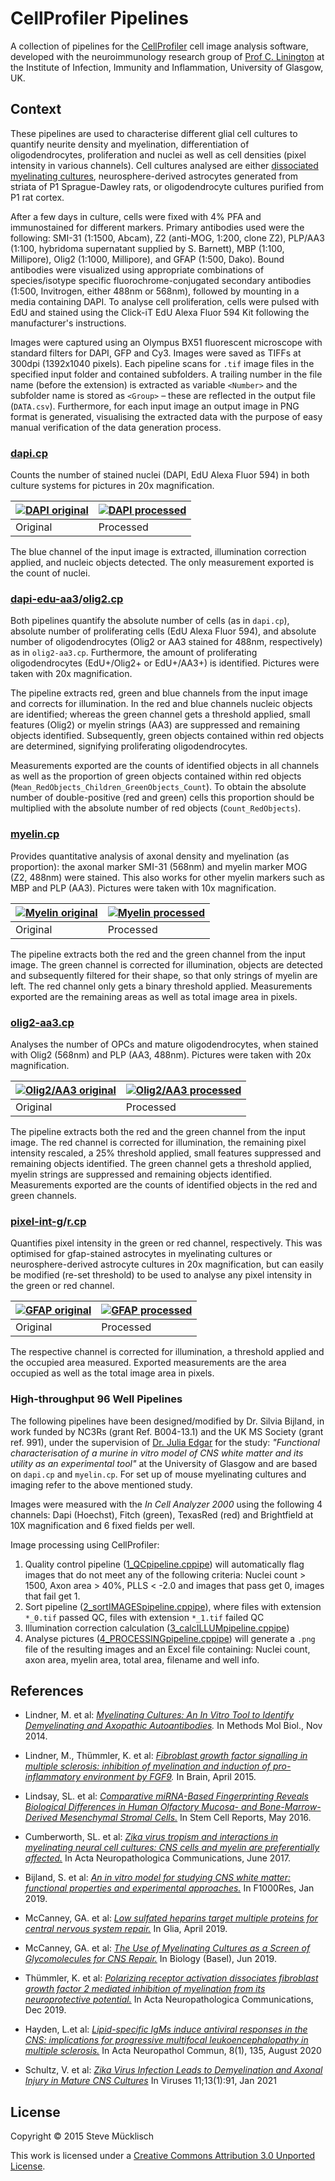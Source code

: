 CellProfiler Pipelines
======================

A collection of pipelines for the [CellProfiler](http://www.cellprofiler.org/) cell image analysis software, developed with the neuroimmunology research group of [Prof C. Linington](http://www.gla.ac.uk/researchinstitutes/iii/staff/christopherlinington/) at the Institute of Infection, Immunity and Inflammation, University of Glasgow, UK.

Context
-------

These pipelines are used to characterise different glial cell cultures to quantify neurite density and myelination, differentiation of oligodendrocytes, proliferation and nuclei as well as cell densities (pixel intensity in various channels). Cell cultures analysed are either [dissociated myelinating cultures](http://link.springer.com/protocol/10.1007%2F7651_2014_129), neurosphere-derived astrocytes generated from striata of P1 Sprague-Dawley rats, or oligodendrocyte cultures purified from P1 rat cortex.

After a few days in culture, cells were fixed with 4% PFA and immunostained for different markers. Primary antibodies used were the following: SMI-31 (1:1500, Abcam), Z2 (anti-MOG, 1:200, clone Z2), PLP/AA3 (1:100, hybridoma supernatant supplied by S. Barnett), MBP (1:100, Millipore), Olig2 (1:1000, Millipore), and GFAP (1:500, Dako). Bound antibodies were visualized using appropriate combinations of species/isotype specific fluorochrome-conjugated secondary antibodies (1:500, Invitrogen, either 488nm or 568nm), followed by mounting in a media containing DAPI. To analyse cell proliferation, cells were pulsed with EdU and stained using the Click-iT EdU Alexa Fluor 594 Kit following the manufacturer's instructions.

Images were captured using an Olympus BX51 fluorescent microscope with standard filters for DAPI, GFP and Cy3. Images were saved as TIFFs at 300dpi (1392x1040 pixels). Each pipeline scans for `.tif` image files in the specified input folder and contained subfolders. A trailing number in the file name (before the extension) is extracted as variable `<Number>` and the subfolder name is stored as `<Group>` &ndash; these are reflected in the output file (`DATA.csv`). Furthermore, for each input image an output image in PNG format is generated, visualising the extracted data with the purpose of easy manual verification of the data generation process.

### [dapi.cp](dapi.cp)

Counts the number of stained nuclei (DAPI, EdU Alexa Fluor 594) in both culture systems for pictures in 20x magnification.

[![DAPI original](images/dapi-gfap_orig_t.png)](images/dapi-gfap_orig.png) | [![DAPI processed](images/dapi_processed_t.png)](images/dapi_processed.png)
---|---
Original | Processed

The blue channel of the input image is extracted, illumination correction applied, and nucleic objects detected. The only measurement exported is the count of nuclei.

### [dapi-edu-aa3](dapi-edu-aa3.cp)/[olig2.cp](dapi-edu-olig2.cp)

Both pipelines quantify the absolute number of cells (as in `dapi.cp`), absolute number of proliferating cells (EdU Alexa Fluor 594), and absolute number of oligodendrocytes (Olig2 or AA3 stained for 488nm, respectively) as in `olig2-aa3.cp`. Furthermore, the amount of proliferating oligodendrocytes (EdU+/Olig2+ or EdU+/AA3+) is identified. Pictures were taken with 20x magnification.

The pipeline extracts red, green and blue channels from the input image and corrects for illumination. In the red and blue channels nucleic objects are identified; whereas the green channel gets a threshold applied, small features (Olig2) or myelin strings (AA3) are suppressed and remaining objects identified. Subsequently, green objects contained within red objects are determined, signifying proliferating oligodendrocytes.

Measurements exported are the counts of identified objects in all channels as well as the proportion of green objects contained within red objects (`Mean_RedObjects_Children_GreenObjects_Count`). To obtain the absolute number of double-positive (red and green) cells this proportion should be multiplied with the absolute number of red objects (`Count_RedObjects`).

### [myelin.cp](myelin.cp)

Provides quantitative analysis of axonal density and myelination (as proportion): the axonal marker SMI-31 (568nm) and myelin marker MOG (Z2, 488nm) were stained. This also works for other myelin markers such as MBP and PLP (AA3). Pictures were taken with 10x magnification.

[![Myelin original](images/myelin_orig_t.png)](images/myelin_orig.png) | [![Myelin processed](images/myelin_processed_t.png)](images/myelin_processed.png)
---|---
Original | Processed

The pipeline extracts both the red and the green channel from the input image. The green channel is corrected for illumination, objects are detected and subsequently filtered for their shape, so that only strings of myelin are left. The red channel only gets a binary threshold applied. Measurements exported are the remaining areas as well as total image area in pixels.

### [olig2-aa3.cp](olig2-aa3.cp)

Analyses the number of OPCs and mature oligodendrocytes, when stained with Olig2 (568nm) and PLP (AA3, 488nm). Pictures were taken with 20x magnification.

[![Olig2/AA3 original](images/olig2-aa3_orig_t.png)](images/olig2-aa3_orig.png) | [![Olig2/AA3 processed](images/olig2-aa3_processed_t.png)](images/olig2-aa3_processed.png)
---|---
Original | Processed

The pipeline extracts both the red and the green channel from the input image. The red channel is corrected for illumination, the remaining pixel intensity rescaled, a 25% threshold applied, small features suppressed and remaining objects identified. The green channel gets a threshold applied, myelin strings are suppressed and remaining objects identified. Measurements exported are the counts of identified objects in the red and green channels.

### [pixel-int-g](pixel-int-g.cp)/[r.cp](pixel-int-r.cp)

Quantifies pixel intensity in the green or red channel, respectively. This was optimised for gfap-stained astrocytes in myelinating cultures or neurosphere-derived astrocyte cultures in 20x magnification, but can easily be modified (re-set threshold) to be used to analyse any pixel intensity in the green or red channel.

[![GFAP original](images/dapi-gfap_orig_t.png)](images/dapi-gfap_orig.png) | [![GFAP processed](images/gfap_processed_t.png)](images/gfap_processed.png)
---|---
Original | Processed

The respective channel is corrected for illumination, a threshold applied and the occupied area measured. Exported measurements are the area occupied as well as the total image area in pixels.

### High-throughput 96 Well Pipelines

The following pipelines have been designed/modified by Dr. Silvia Bijland, in work funded by NC3Rs (grant Ref. B004-13.1) and the UK MS Society (grant ref. 991), under the supervision of [Dr. Julia Edgar](https://www.gla.ac.uk/researchinstitutes/iii/staff/juliaedgar/) for the study: *"Functional characterisation of a murine in vitro model of CNS white matter and its utility as an experimental tool"* at the University of Glasgow and are based on `dapi.cp` and `myelin.cp`. For set up of mouse myelinating cultures and imaging refer to the above mentioned study.

Images were measured with the *In Cell Analyzer 2000* using the following 4 channels: Dapi (Hoechst), Fitch (green), TexasRed (red) and Brightfield at 10X magnification and 6 fixed fields per well.

Image processing using CellProfiler:
1. Quality control pipeline ([1_QCpipeline.cppipe](1_QCpipeline.cppipe)) will automatically flag images that do not meet any of the following criteria: Nuclei count > 1500, Axon area > 40%, PLLS < -2.0 and images that pass get 0, images that fail get 1.
2. Sort pipeline ([2_sortIMAGESpipeline.cppipe](2_sortIMAGESpipeline.cppipe)), where files with extension `*_0.tif` passed QC, files with extension `*_1.tif` failed QC
3. Illumination correction calculation ([3_calcILLUMpipeline.cppipe](3_calcILLUMpipeline.cppipe))
4. Analyse pictures ([4_PROCESSINGpipeline.cppipe](4_PROCESSINGpipeline.cppipe)) will generate a `.png` file of the resulting images and an Excel file containing: Nuclei count, axon area, myelin area, total area, filename and well info.

References
----------

* Lindner, M. et al: *[Myelinating Cultures: An In Vitro Tool to Identify Demyelinating and Axopathic Autoantibodies](https://link.springer.com/protocol/10.1007%2F7651_2014_129).* In Methods Mol Biol., Nov 2014.

* Lindner, M., Thümmler, K. et al: *[Fibroblast growth factor signalling in multiple sclerosis: inhibition of myelination and induction of pro-inflammatory environment by FGF9](http://brain.oxfordjournals.org/content/early/2015/04/22/brain.awv102.long).* In Brain, April 2015.

* Lindsay, SL. et al: *[Comparative miRNA-Based Fingerprinting Reveals Biological Differences in Human Olfactory Mucosa- and Bone-Marrow-Derived Mesenchymal Stromal Cells.](https://www.cell.com/stem-cell-reports/fulltext/S2213-6711(16)30004-2?_returnURL=https%3A%2F%2Flinkinghub.elsevier.com%2Fretrieve%2Fpii%2FS2213671116300042%3Fshowall%3Dtrue)* In Stem Cell Reports, May 2016.

* Cumberworth, SL. et al: *[Zika virus tropism and interactions in myelinating neural cell cultures: CNS cells and myelin are preferentially affected.](https://actaneurocomms.biomedcentral.com/articles/10.1186/s40478-017-0450-8)* In Acta Neuropathologica Communications, June 2017.

* Bijland, S. et al: *[An in vitro model for studying CNS white matter: functional properties and experimental approaches.](https://f1000research.com/articles/8-117/v1)* In F1000Res, Jan 2019.

* McCanney, GA. et al: *[Low sulfated heparins target multiple proteins for central nervous system repair.](https://onlinelibrary.wiley.com/doi/full/10.1002/glia.23562)* In Glia, April 2019.

* McCanney, GA. et al: *[The Use of Myelinating Cultures as a Screen of Glycomolecules for CNS Repair.](https://www.mdpi.com/2079-7737/8/3/52)* In Biology (Basel), Jun 2019.

* Thümmler, K. et al: *[Polarizing receptor activation dissociates fibroblast growth factor 2 mediated inhibition of myelination from its neuroprotective potential.](https://actaneurocomms.biomedcentral.com/articles/10.1186/s40478-019-0864-6)* In Acta Neuropathologica Communications, Dec 2019.

* Hayden, L.et al: *[Lipid-specific IgMs induce antiviral responses in the CNS: implications for progressive multifocal leukoencephalopathy in multiple sclerosis.](https://actaneurocomms.biomedcentral.com/articles/10.1186/s40478-020-01011-7)* In Acta Neuropathol Commun, 8(1), 135, August 2020

* Schultz, V. et al: *[Zika Virus Infection Leads to Demyelination and Axonal Injury in Mature CNS Cultures](https://www.mdpi.com/1999-4915/13/1/91)* In Viruses 11;13(1):91, Jan 2021

License
-------

Copyright &copy; 2015 Steve Mücklisch

This work is licensed under a [Creative Commons Attribution 3.0 Unported License](http://creativecommons.org/licenses/by/3.0/deed.en_GB).
